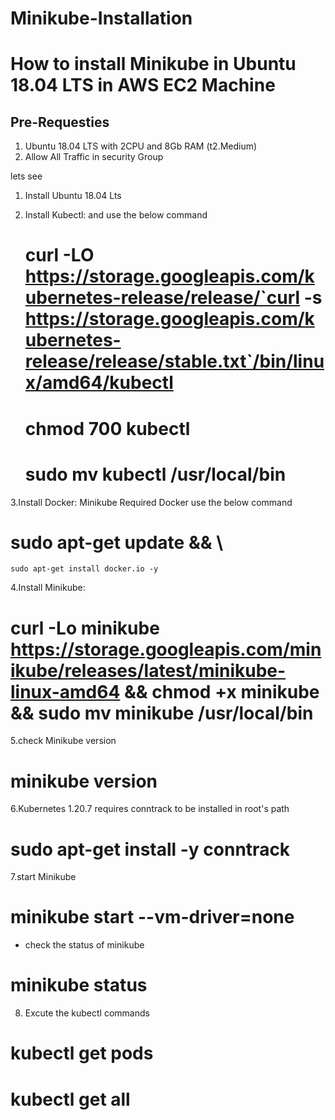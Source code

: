 # Minikube-Installation

# How to install Minikube in Ubuntu 18.04 LTS in AWS EC2 Machine 

##  Pre-Requesties

1. Ubuntu 18.04 LTS with 2CPU and 8Gb RAM (t2.Medium)
2. Allow All Traffic in security Group


lets see 

1. Install Ubuntu 18.04 Lts 

2. Install Kubectl: and use the below command 
    # curl -LO https://storage.googleapis.com/kubernetes-release/release/`curl -s https://storage.googleapis.com/kubernetes-release/release/stable.txt`/bin/linux/amd64/kubectl
    # chmod 700 kubectl
    # sudo mv kubectl /usr/local/bin

3.Install Docker: Minikube Required Docker use the below command
# sudo apt-get update && \
    sudo apt-get install docker.io -y

4.Install Minikube: 
# curl -Lo minikube https://storage.googleapis.com/minikube/releases/latest/minikube-linux-amd64 && chmod +x minikube && sudo mv minikube /usr/local/bin
 
5.check Minikube version
# minikube version

6.Kubernetes 1.20.7 requires conntrack to be installed in root's path
# sudo apt-get install -y conntrack

7.start Minikube 
# minikube start --vm-driver=none

* check the status of minikube
# minikube status
 
8. Excute the kubectl commands
# kubectl get pods 
# kubectl get all          


